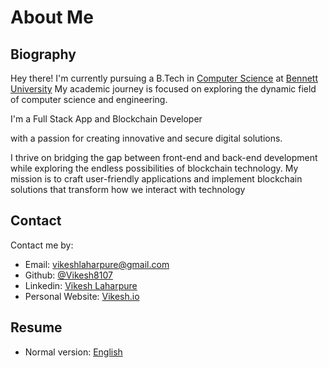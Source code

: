# About Me

## Biography

Hey there! I'm currently pursuing a B.Tech in [Computer Science](https://www.bennett.edu.in/) at [Bennett University](https://www.bennett.edu.in/) My academic journey is focused on exploring the dynamic field of computer science and engineering.

I'm a Full Stack App and Blockchain Developer 

with a passion for creating innovative and secure digital solutions. 

I thrive on bridging the gap between front-end and back-end development while exploring the endless possibilities of blockchain technology. My mission is to craft user-friendly applications and implement blockchain solutions that transform how we interact with technology


## Contact

Contact me by:

- Email: [vikeshlaharpure@gmail.com](mailto:vikeshlaharpure@gmail.com)
- Github: [@Vikesh8107](https://github.com/Vikesh8107)
- Linkedin: [Vikesh Laharpure](https://www.linkedin.com/in/vikesh-laharpure-925a04263)
- Personal Website: [Vikesh.io](https://vikeshhhh.vercel.app)


## Resume

- Normal version: [English](https://drive.google.com/file/d/1q2j98VoFZkOUI8moeneZNT9gInNd-MaH/view)
